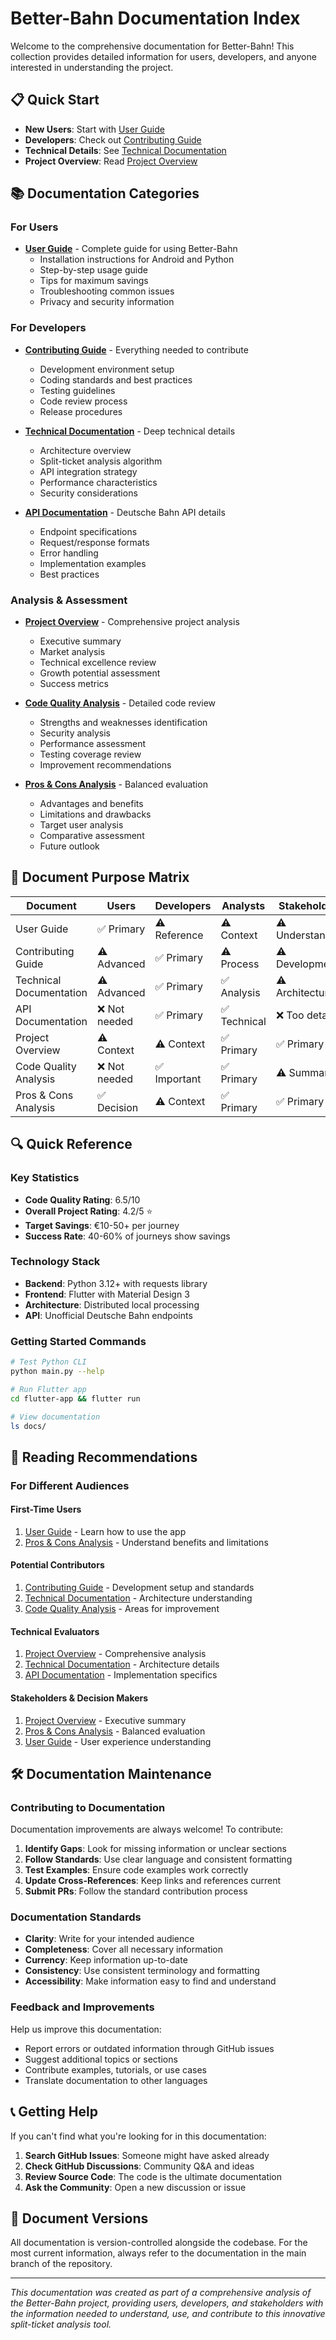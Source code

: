 # Better-Bahn Documentation Index

Welcome to the comprehensive documentation for Better-Bahn! This collection provides detailed information for users, developers, and anyone interested in understanding the project.

## 📋 Quick Start

- **New Users**: Start with [User Guide](USER_GUIDE.md)
- **Developers**: Check out [Contributing Guide](CONTRIBUTING.md)
- **Technical Details**: See [Technical Documentation](TECHNICAL_DOCUMENTATION.md)
- **Project Overview**: Read [Project Overview](PROJECT_OVERVIEW.md)

## 📚 Documentation Categories

### For Users
- **[User Guide](USER_GUIDE.md)** - Complete guide for using Better-Bahn
  - Installation instructions for Android and Python
  - Step-by-step usage guide
  - Tips for maximum savings
  - Troubleshooting common issues
  - Privacy and security information

### For Developers
- **[Contributing Guide](CONTRIBUTING.md)** - Everything needed to contribute
  - Development environment setup
  - Coding standards and best practices
  - Testing guidelines
  - Code review process
  - Release procedures

- **[Technical Documentation](TECHNICAL_DOCUMENTATION.md)** - Deep technical details
  - Architecture overview
  - Split-ticket analysis algorithm
  - API integration strategy
  - Performance characteristics
  - Security considerations

- **[API Documentation](API_DOCUMENTATION.md)** - Deutsche Bahn API details
  - Endpoint specifications
  - Request/response formats
  - Error handling
  - Implementation examples
  - Best practices

### Analysis & Assessment
- **[Project Overview](PROJECT_OVERVIEW.md)** - Comprehensive project analysis
  - Executive summary
  - Market analysis
  - Technical excellence review
  - Growth potential assessment
  - Success metrics

- **[Code Quality Analysis](CODE_QUALITY_ANALYSIS.md)** - Detailed code review
  - Strengths and weaknesses identification
  - Security analysis
  - Performance assessment
  - Testing coverage review
  - Improvement recommendations

- **[Pros & Cons Analysis](PROS_CONS_ANALYSIS.md)** - Balanced evaluation
  - Advantages and benefits
  - Limitations and drawbacks
  - Target user analysis
  - Comparative assessment
  - Future outlook

## 🎯 Document Purpose Matrix

| Document | Users | Developers | Analysts | Stakeholders |
|----------|-------|------------|----------|--------------|
| User Guide | ✅ Primary | ⚠️ Reference | ⚠️ Context | ⚠️ Understanding |
| Contributing Guide | ⚠️ Advanced | ✅ Primary | ⚠️ Process | ⚠️ Development |
| Technical Documentation | ⚠️ Advanced | ✅ Primary | ✅ Analysis | ⚠️ Architecture |
| API Documentation | ❌ Not needed | ✅ Primary | ✅ Technical | ❌ Too detailed |
| Project Overview | ⚠️ Context | ⚠️ Context | ✅ Primary | ✅ Primary |
| Code Quality Analysis | ❌ Not needed | ✅ Important | ✅ Primary | ⚠️ Summary |
| Pros & Cons Analysis | ✅ Decision | ⚠️ Context | ✅ Primary | ✅ Primary |

## 🔍 Quick Reference

### Key Statistics
- **Code Quality Rating**: 6.5/10
- **Overall Project Rating**: 4.2/5 ⭐
- **Target Savings**: €10-50+ per journey
- **Success Rate**: 40-60% of journeys show savings

### Technology Stack
- **Backend**: Python 3.12+ with requests library
- **Frontend**: Flutter with Material Design 3
- **Architecture**: Distributed local processing
- **API**: Unofficial Deutsche Bahn endpoints

### Getting Started Commands
```bash
# Test Python CLI
python main.py --help

# Run Flutter app
cd flutter-app && flutter run

# View documentation
ls docs/
```

## 📖 Reading Recommendations

### For Different Audiences

#### **First-Time Users**
1. [User Guide](USER_GUIDE.md) - Learn how to use the app
2. [Pros & Cons Analysis](PROS_CONS_ANALYSIS.md) - Understand benefits and limitations

#### **Potential Contributors**
1. [Contributing Guide](CONTRIBUTING.md) - Development setup and standards
2. [Technical Documentation](TECHNICAL_DOCUMENTATION.md) - Architecture understanding
3. [Code Quality Analysis](CODE_QUALITY_ANALYSIS.md) - Areas for improvement

#### **Technical Evaluators**
1. [Project Overview](PROJECT_OVERVIEW.md) - Comprehensive analysis
2. [Technical Documentation](TECHNICAL_DOCUMENTATION.md) - Architecture details
3. [API Documentation](API_DOCUMENTATION.md) - Implementation specifics

#### **Stakeholders & Decision Makers**
1. [Project Overview](PROJECT_OVERVIEW.md) - Executive summary
2. [Pros & Cons Analysis](PROS_CONS_ANALYSIS.md) - Balanced evaluation
3. [User Guide](USER_GUIDE.md) - User experience understanding

## 🛠️ Documentation Maintenance

### Contributing to Documentation

Documentation improvements are always welcome! To contribute:

1. **Identify Gaps**: Look for missing information or unclear sections
2. **Follow Standards**: Use clear language and consistent formatting
3. **Test Examples**: Ensure code examples work correctly
4. **Update Cross-References**: Keep links and references current
5. **Submit PRs**: Follow the standard contribution process

### Documentation Standards

- **Clarity**: Write for your intended audience
- **Completeness**: Cover all necessary information
- **Currency**: Keep information up-to-date
- **Consistency**: Use consistent terminology and formatting
- **Accessibility**: Make information easy to find and understand

### Feedback and Improvements

Help us improve this documentation:
- Report errors or outdated information through GitHub issues
- Suggest additional topics or sections
- Contribute examples, tutorials, or use cases
- Translate documentation to other languages

## 📞 Getting Help

If you can't find what you're looking for in this documentation:

1. **Search GitHub Issues**: Someone might have asked already
2. **Check GitHub Discussions**: Community Q&A and ideas
3. **Review Source Code**: The code is the ultimate documentation
4. **Ask the Community**: Open a new discussion or issue

## 📄 Document Versions

All documentation is version-controlled alongside the codebase. For the most current information, always refer to the documentation in the main branch of the repository.

---

*This documentation was created as part of a comprehensive analysis of the Better-Bahn project, providing users, developers, and stakeholders with the information needed to understand, use, and contribute to this innovative split-ticket analysis tool.*